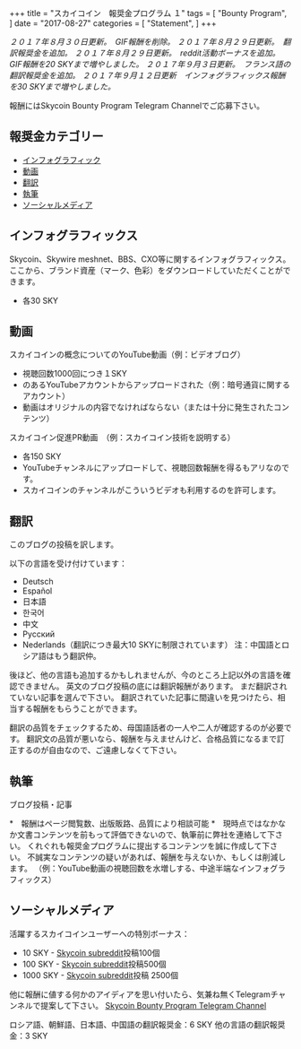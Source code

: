 +++
title = "スカイコイン　報奨金プログラム １"
tags = [
    "Bounty Program",
]
date = "2017-08-27"
categories = [
    "Statement",
]
+++

*２０１７年８月３０日更新。　GIF報酬を削除。
２０１７年８月２９日更新。　翻訳報奨金を追加。
２０１７年８月２９日更新。　reddit活動ボーナスを追加。GIF報酬を20 SKYまで増やしました。
２０１７年９月３日更新。　フランス語の翻訳報奨金を追加。
２０１７年９月１２日更新　インフォグラフィックス報酬を30 SKYまで増やしました。*


報酬にはSkycoin Bounty Program Telegram Channelでご応募下さい。


## 報奨金カテゴリー
<!-- MarkdownTOC autolink="true" bracket="round" -->

- [インフォグラフィック](#%E5%9B%BE%E5%BD%A2)
- [動画](#%E8%A7%86%E9%A2%91)
- [翻訳](#%E7%BF%BB%E8%AF%91)
- [執筆](#%E5%86%99%E4%BD%9C)
- [ソーシャルメディア](#%E7%A4%BE%E4%BA%A4%E5%AA%92%E4%BD%93%E5%8F%82%E4%B8%8E)

<!-- /MarkdownTOC -->

## インフォグラフィックス

Skycoin、Skywire meshnet、BBS、CXO等に関するインフォグラフィックス。
ここから、ブランド資産（マーク、色彩）をダウンロードしていただくことができます。
* 各30 SKY


## 動画

スカイコインの概念についてのYouTube動画（例：ビデオブログ）

* 視聴回数1000回につき１SKY
* のあるYouTubeアカウントからアップロードされた（例：暗号通貨に関するアカウント）
* 動画はオリジナルの内容でなければならない（または十分に発生されたコンテンツ） 

スカイコイン促進PR動画　（例：スカイコイン技術を説明する）

* 各150 SKY
* YouTubeチャンネルにアップロードして、視聴回数報酬を得るもアリなのです。
* スカイコインのチャンネルがこういうビデオも利用するのを許可します。

## 翻訳

このブログの投稿を訳します。

以下の言語を受け付けています：

* Deutsch
* Español
* 日本語
* 한국어
* 中文
* Рyсский
* Nederlands（翻訳につき最大10 SKYに制限されています）
注：中国語とロシア語はもう翻訳仲。

後ほど、他の言語も追加するかもしれませんが、今のところ上記以外の言語を確認できません。
英文のブログ投稿の底には翻訳報酬があります。
まだ翻訳されていない記事を選んで下さい。
翻訳されていた記事に間違いを見つけたら、相当する報酬をもらうことができます。

翻訳の品質をチェックするため、母国語話者の一人や二人が確認するのが必要です。
翻訳文の品質が悪いなら、報酬を与えませんけど、合格品質になるまで訂正するのが自由なので、ご遠慮しなくて下さい。

## 執筆

ブログ投稿・記事

*　報酬はページ閲覧数、出版販路、品質により相談可能
*　現時点ではなかなか文書コンテンツを前もって評価できないので、執筆前に弊社を連絡して下さい。
くれぐれも報奨金プログラムに提出するコンテンツを誠に作成して下さい。
不誠実なコンテンツの疑いがあれば、報酬を与えないか、もしくは削減します。
（例：YouTube動画の視聴回数を水増しする、中途半端なインフォグラフィックス）

## ソーシャルメディア

活躍するスカイコインユーザーへの特別ボーナス：

* 10 SKY - [Skycoin subreddit](https://reddit.com/r/skycoinproject)投稿100個
* 100 SKY - [Skycoin subreddit](https://reddit.com/r/skycoinproject)投稿500個
* 1000 SKY - [Skycoin subreddit](https://reddit.com/r/skycoinproject)投稿 2500個

他に報酬に値する何かのアイディアを思い付いたら、気兼ね無くTelegramチャンネルで提案して下さい。
[Skycoin Bounty Program Telegram Channel](https://t.me/skycoinbounty)

ロシア語、朝鮮語、日本語、中国語の翻訳報奨金：6 SKY
他の言語の翻訳報奨金：3 SKY
